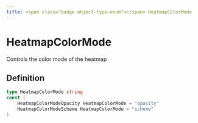 ```yaml
---
title: <span class="badge object-type-enum"></span> HeatmapColorMode
---
```

# <span class="badge object-type-enum"></span> HeatmapColorMode

Controls the color mode of the heatmap

## Definition

```go
type HeatmapColorMode string
const (
	HeatmapColorModeOpacity HeatmapColorMode = "opacity"
	HeatmapColorModeScheme HeatmapColorMode = "scheme"
)

```
